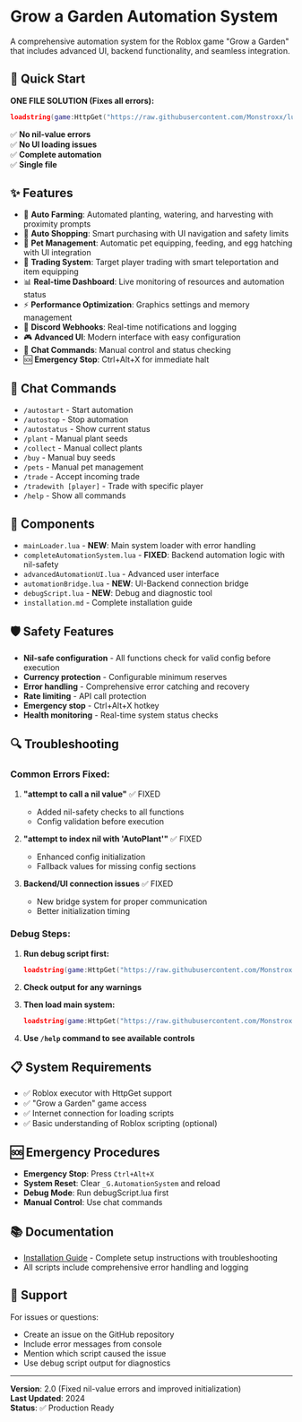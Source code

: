 # Grow a Garden Automation System

A comprehensive automation system for the Roblox game "Grow a Garden" that includes advanced UI, backend functionality, and seamless integration.

## 🚀 Quick Start

**ONE FILE SOLUTION (Fixes all errors):**
```lua
loadstring(game:HttpGet("https://raw.githubusercontent.com/Monstroxx/lua/main/grow-a-garden-automation/finalLoader.lua"))()
```

✅ **No nil-value errors**  
✅ **No UI loading issues**  
✅ **Complete automation**  
✅ **Single file**

## ✨ Features

- 🌱 **Auto Farming**: Automated planting, watering, and harvesting with proximity prompts
- 🛒 **Auto Shopping**: Smart purchasing with UI navigation and safety limits
- 🐾 **Pet Management**: Automatic pet equipping, feeding, and egg hatching with UI integration
- 🎯 **Trading System**: Target player trading with smart teleportation and item equipping
- 📊 **Real-time Dashboard**: Live monitoring of resources and automation status
- ⚡ **Performance Optimization**: Graphics settings and memory management
- 🔔 **Discord Webhooks**: Real-time notifications and logging
- 🎮 **Advanced UI**: Modern interface with easy configuration
- 💬 **Chat Commands**: Manual control and status checking
- 🆘 **Emergency Stop**: Ctrl+Alt+X for immediate halt

## 📱 Chat Commands

- `/autostart` - Start automation
- `/autostop` - Stop automation
- `/autostatus` - Show current status
- `/plant` - Manual plant seeds
- `/collect` - Manual collect plants
- `/buy` - Manual buy seeds
- `/pets` - Manual pet management
- `/trade` - Accept incoming trade
- `/tradewith [player]` - Trade with specific player
- `/help` - Show all commands

## 🔧 Components

- `mainLoader.lua` - **NEW**: Main system loader with error handling
- `completeAutomationSystem.lua` - **FIXED**: Backend automation logic with nil-safety
- `advancedAutomationUI.lua` - Advanced user interface
- `automationBridge.lua` - **NEW**: UI-Backend connection bridge
- `debugScript.lua` - **NEW**: Debug and diagnostic tool
- `installation.md` - Complete installation guide

## 🛡️ Safety Features

- **Nil-safe configuration** - All functions check for valid config before execution
- **Currency protection** - Configurable minimum reserves
- **Error handling** - Comprehensive error catching and recovery
- **Rate limiting** - API call protection
- **Emergency stop** - Ctrl+Alt+X hotkey
- **Health monitoring** - Real-time system status checks

## 🔍 Troubleshooting

### Common Errors Fixed:

1. **"attempt to call a nil value"** ✅ FIXED
   - Added nil-safety checks to all functions
   - Config validation before execution

2. **"attempt to index nil with 'AutoPlant'"** ✅ FIXED
   - Enhanced config initialization
   - Fallback values for missing config sections

3. **Backend/UI connection issues** ✅ FIXED
   - New bridge system for proper communication
   - Better initialization timing

### Debug Steps:

1. **Run debug script first:**
   ```lua
   loadstring(game:HttpGet("https://raw.githubusercontent.com/Monstroxx/lua/main/grow-a-garden-automation/debugScript.lua"))()
   ```

2. **Check output for any warnings**

3. **Then load main system:**
   ```lua
   loadstring(game:HttpGet("https://raw.githubusercontent.com/Monstroxx/lua/main/grow-a-garden-automation/mainLoader.lua"))()
   ```

4. **Use `/help` command to see available controls**

## 📋 System Requirements

- ✅ Roblox executor with HttpGet support
- ✅ "Grow a Garden" game access
- ✅ Internet connection for loading scripts
- ✅ Basic understanding of Roblox scripting (optional)

## 🆘 Emergency Procedures

- **Emergency Stop**: Press `Ctrl+Alt+X`
- **System Reset**: Clear `_G.AutomationSystem` and reload
- **Debug Mode**: Run debugScript.lua first
- **Manual Control**: Use chat commands

## 📚 Documentation

- [Installation Guide](installation.md) - Complete setup instructions with troubleshooting
- All scripts include comprehensive error handling and logging

## 🤝 Support

For issues or questions:
- Create an issue on the GitHub repository
- Include error messages from console
- Mention which script caused the issue
- Use debug script output for diagnostics

---

**Version**: 2.0 (Fixed nil-value errors and improved initialization)  
**Last Updated**: 2024  
**Status**: ✅ Production Ready